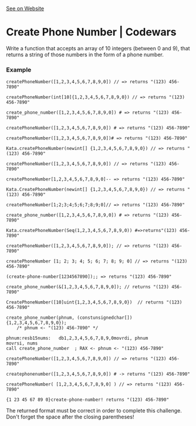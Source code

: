 [See on Website](https://www.codewars.com/kata/525f50e3b73515a6db000b83)

# Create Phone Number | Codewars

Write a function that accepts an array of 10 integers (between 0 and 9), that returns a string of those numbers in the form of a phone number.

### Example

```
createPhoneNumber([1,2,3,4,5,6,7,8,9,0]) // => returns "(123) 456-7890"
```

```
createPhoneNumber(int[10]{1,2,3,4,5,6,7,8,9,0}) // => returns "(123) 456-7890"
```

```
create_phone_number([1,2,3,4,5,6,7,8,9,0]) # => returns "(123) 456-7890"
```

```
createPhoneNumber([1,2,3,4,5,6,7,8,9,0]) # => returns "(123) 456-7890"
```

```
createPhoneNumber([1,2,3,4,5,6,7,8,9,0])# => returns "(123) 456-7890"
```

```
Kata.createPhoneNumber(newint[] {1,2,3,4,5,6,7,8,9,0}) // => returns "(123) 456-7890"
```

```
createPhoneNumber([1,2,3,4,5,6,7,8,9,0]) // => returns "(123) 456-7890"
```

```
createPhoneNumber[1,2,3,4,5,6,7,8,9,0]-- => returns "(123) 456-7890"
```

```
Kata.CreatePhoneNumber(newint[] {1,2,3,4,5,6,7,8,9,0}) // => returns "(123) 456-7890"
```

```
createPhoneNumber[1;2;3;4;5;6;7;8;9;0]// => returns "(123) 456-7890"
```

```
create_phone_number([1,2,3,4,5,6,7,8,9,0]) # => returns "(123) 456-7890"
```

```
Kata.createPhoneNumber(Seq(1,2,3,4,5,6,7,8,9,0)) #=>returns"(123) 456-7890"
```

```
createPhoneNumber([1,2,3,4,5,6,7,8,9,0]); // => returns "(123) 456-7890"
```

```
createPhoneNumber [1; 2; 3; 4; 5; 6; 7; 8; 9; 0] // => returns "(123) 456-7890"

```

```
(create-phone-number[1234567890]);; => returns "(123) 456-7890"
```

```
create_phone_number(&[1,2,3,4,5,6,7,8,9,0]); // returns "(123) 456-7890"
```

```
CreatePhoneNumber([10]uint{1,2,3,4,5,6,7,8,9,0})  // returns "(123) 456-7890"
```

```
create_phone_number(phnum, (constunsignedchar[]){1,2,3,4,5,6,7,8,9,0});
    /* phnum <- "(123) 456-7890" */
```

```
phnum:resb15nums:   db1,2,3,4,5,6,7,8,9,0movrdi, phnum
movrsi, nums
call create_phone_number  ; RAX <- phnum <- "(123) 456-7890"
```

```
createPhoneNumber([1,2,3,4,5,6,7,8,9,0]) // => returns "(123) 456-7890"
```

```
createphonenumber([1,2,3,4,5,6,7,8,9,0]) # -> returns "(123) 456-7890"
```

```
createPhoneNumber( [1,2,3,4,5,6,7,8,9,0] ) // => returns "(123) 456-7890"
```

```
{1 23 45 67 89 0}create-phone-number! returns "(123) 456-7890"
```

The returned format must be correct in order to complete this challenge.
Don't forget the space after the closing parentheses!
